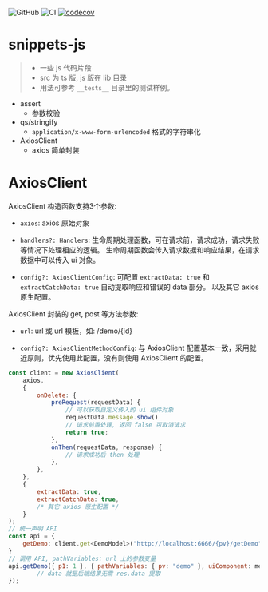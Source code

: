 ![GitHub](https://img.shields.io/github/license/cn-src/snippets-js)
![CI](https://github.com/cn-src/snippets-js/workflows/CI/badge.svg)
[![codecov](https://codecov.io/gh/cn-src/snippets-js/branch/master/graph/badge.svg)](https://codecov.io/gh/cn-src/snippets-js)

# snippets-js

> - 一些 js 代码片段
> - src 为 ts 版, js 版在 lib 目录
> - 用法可参考 `__tests__` 目录里的测试样例。

- assert
  - 参数校验
- qs/stringify
  - `application/x-www-form-urlencoded` 格式的字符串化
- AxiosClient
  - axios 简单封装

# AxiosClient

AxiosClient 构造函数支持3个参数:

* `axios`: axios 原始对象

* `handlers?: Handlers`: 生命周期处理函数，可在请求前，请求成功，请求失败等情况下处理相应的逻辑。
生命周期函数会传入请求数据和响应结果，在请求数据中可以传入 ui 对象。

* `config?: AxiosClientConfig`: 可配置 `extractData: true` 和 `extractCatchData: true` 自动提取响应和错误的 data 部分。
以及其它 axios 原生配置。

AxiosClient 封装的 get, post 等方法参数:

* `url`: url 或 url 模板，如: /demo/{id}

* `config?: AxiosClientMethodConfig`: 与 AxiosClient 配置基本一致，采用就近原则，优先使用此配置，没有则使用 AxiosClient 的配置。 

```js
const client = new AxiosClient(
    axios,
    {
        onDelete: {
            preRequest(requestData) {
                // 可以获取自定义传入的 ui 组件对象
                requestData.message.show()
                // 请求前置处理, 返回 false 可取消请求
                return true;
            },
            onThen(requestData, response) {
                // 请求成功后 then 处理
            },
        },
    },
    {
        extractData: true,
        extractCatchData: true,
        /* 其它 axios 原生配置 */
    }
);
// 统一声明 API
const api = {
    getDemo: client.get<DemoModel>("http://localhost:6666/{pv}/getDemo")
}
// 调用 API, pathVariables: url 上的参数变量
api.getDemo({ p1: 1 }, { pathVariables: { pv: "demo" }, uiComponent: message }).then(function (data) {
        // data 就是后端结果无需 res.data 提取
});
```